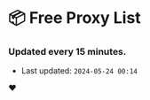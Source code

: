 # :package: Free Proxy List
### Updated every 15 minutes.

- Last updated: `2024-05-24 00:14`

:heart:
